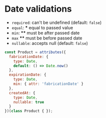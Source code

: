 # Date validations

- `required`: can't be undefined (default: `false`)
- `equal`: __*__ equal to passed value
- `min`: __**__ must be after passed date
- `max` __**__ must be before passed date
- `nullable`: accepts null (default: `false`)

```javascript
const Product = attributes({
  fabricationDate: {
    type: Date,
    default: () => Date.now()
  },
  expirationDate: {
    type: Date,
    min: { attr: 'fabricationDate' }
  },
  createdAt: {
    type: Date,
    nullable: true
  }
})(class Product { });
```

